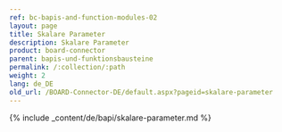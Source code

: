 ```yaml
---
ref: bc-bapis-and-function-modules-02
layout: page
title: Skalare Parameter
description: Skalare Parameter
product: board-connector
parent: bapis-und-funktionsbausteine
permalink: /:collection/:path
weight: 2
lang: de_DE
old_url: /BOARD-Connector-DE/default.aspx?pageid=skalare-parameter
---
```

{% include _content/de/bapi/skalare-parameter.md %}
